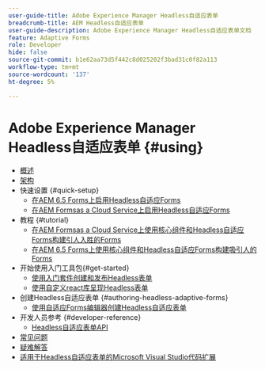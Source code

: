 ```yaml
---
user-guide-title: Adobe Experience Manager Headless自适应表单
breadcrumb-title: AEM Headless自适应表单
user-guide-description: Adobe Experience Manager Headless自适应表单文档
feature: Adaptive Forms
role: Developer
hide: false
source-git-commit: b1e62aa73d5f442c8d025202f3bad31c0f82a113
workflow-type: tm+mt
source-wordcount: '137'
ht-degree: 5%

---
```



# Adobe Experience Manager Headless自适应表单 {#using}

+ [概述](overview.md)
+ [架构](architecture.md)
+ 快速设置 {#quick-setup}
   + [在AEM 6.5 Forms上启用Headless自适应Forms](enable-headless-adaptive-forms-and-core-components.md)
   + [在AEM Formsas a Cloud Service上启用Headless自适应Forms](enable-headless-adaptive-forms-and-core-components-on-forms-cloud-service.md)
+ 教程 {#tutorial}
   + [在AEM Formsas a Cloud Service上使用核心组件和Headless自适应Forms构建引人入胜的Forms](build-engaging-forms-using-core-components-and-headless-adaptive-forms-aem-forms-cloud-service.md)
   + [在AEM 6.5 Forms上使用核心组件和Headless自适应Forms构建吸引人的Forms](build-engaging-forms-using-core-components-and-headless-adaptive-forms-on-aem-65-forms.md)
+ 开始使用入门工具包{#get-started}
   + [使用入门套件创建和发布Headless表单](create-and-publish-a-headless-form.md)
   + [使用自定义react库呈现Headless表单](use-google-material-ui-react-components-to-render-a-headless-form.md)
+ 创建Headless自适应表单 {#authoring-headless-adaptive-forms}
   + [使用自适应Forms编辑器创建Headless自适应表单](create-a-headless-adaptive-form.md)
+ 开发人员参考 {#developer-reference}
   + [Headless自适应表单API](https://opensource.adobe.com/aem-forms-af-runtime/api/)
+ [常见问题](faq.md)
+ [疑难解答](troubleshooting.md)
+ [适用于Headless自适应表单的Microsoft Visual Studio代码扩展](visual-studio-code-extension-for-headless-adaptive-forms.md)



<!--

Articles must be added to this TOC file in order to render.

Use this list format to specify links to articles and section headings that expand and collapse in the left rail of the user guide.

An article link CANNOT be used as a section heading.
-->

